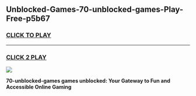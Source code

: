 
## Unblocked-Games-70-unblocked-games-Play-Free-p5b67
<h3>
<a href="https://premium76.site?title=70-unblocked-games&ref=21A">CLICK TO PLAY</a></h3>
<hr>

<h3>
<a href="https://premium76.site?title=70-unblocked-games&ref=21A">CLICK 2 PLAY</a>
  
</h3>

<a href="https://premium76.site?title=70-unblocked-games&ref=21A"><img src="https://clearcache.store/games.png"></a>


**70-unblocked-games games unblocked: Your Gateway to Fun and Accessible Online Gaming**
